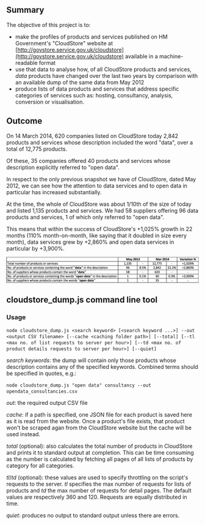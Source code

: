 ## Summary

The objective of this project is to:
- make the profiles of products and services published on HM Government's "CloudStore" website at [http://govstore.service.gov.uk/cloudstore](http://govstore.service.gov.uk/cloudstore) available in a machine-readable format
- use that data to analyse how, of all CloudStore products and services, *data* products have changed over the last two years by comparison with an available dump of the same data from May 2012
- produce lists of data products and services that address specific categories of services such as: hosting, consultancy, analysis, conversion or visualisation. 

## Outcome

On 14 March 2014, 620 companies listed on CloudStore today 2,842 products and services whose description included the word "data", over a total of 12,775 products.

Of these, 35 companies offered 40 products and services whose description explicitly referred to "open data".

In respect to the only previous snapshot we have of CloudStore, dated May 2012, we can see how the attention to data services and to open data in particular has increased substantially. 

At the time, the whole of CloudStore was about 1/10th of the size of today and listed 1,135 products and services. We had 58 suppliers offering 96 data products and services, 1 of which only referred to "open data".

This means that within the success of CloudStore's +1,025% growth in 22 months (110% month-on-month, like saying that it doubled in size every month), data services grew by +2,860% and open data services in particular by +3,900%.

![Summary table](images/table_1.png)

## cloudstore_dump.js command line tool

### Usage

    node cloudstore_dump.js <search keyword> [<search keyword ...>] --out <output CSV filename> [--cache <caching folder path>] [--total] [--tl <max no. of list requests to server per hour>] [--td <max no. of product details requests to server per hour>] [--quiet]

*search keywords*: the dump will contain only those products whose description contains any of the specified keywords. Combined terms should be specified in quotes, e.g.:

    node cloudstore_dump.js "open data" consultancy --out opendata_consultancies.csv

*out*: the required output CSV file

*cache*: if a path is specified, one JSON file for each product is saved here as it is read from the website. Once a product's file exists, that product won't be scraped agan from the CloudStore website but the cache will be used instead.

*total* (optional): also calculates the total number of products in CloudStore and prints it to standard output at completion. This can be time consuming as the number is calculated by fetching all pages of all lists of products by category for all categories. 

*tl*/*td* (optional): these values are used to specify throttling on the script's requests to the server. *tl* specifies the max number of requests for lists of products and *td* the max number of requests for detail pages. The default values are respectively 360 and 120. Requests are equally distributed in time.   

*quiet*: produces no output to standard output unless there are errors.
